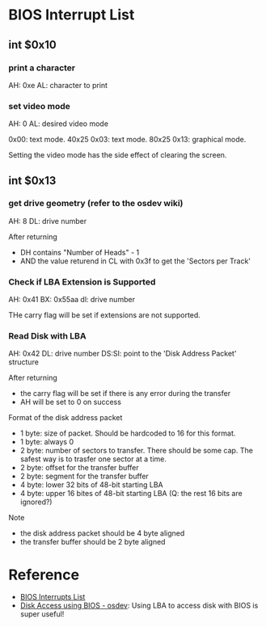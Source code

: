 # BIOS Interrupt List

## int $0x10
### print a character
AH: 0xe
AL: character to print

### set video mode
AH: 0
AL: desired video mode

0x00: text mode. 40x25
0x03: text mode. 80x25
0x13: graphical mode.

Setting the video mode has the side effect of clearing the screen.

## int $0x13
### get drive geometry (refer to the osdev wiki)
AH: 8
DL: drive number

After returning
- DH contains "Number of Heads" - 1
- AND the value returend in CL with 0x3f to get the 'Sectors per Track'

### Check if LBA Extension is Supported
AH: 0x41
BX: 0x55aa
dl: drive number

THe carry flag will be set if extensions are not supported.

### Read Disk with LBA
AH: 0x42
DL: drive number
DS:SI: point to the 'Disk Address Packet' structure

After returning
- the carry flag will be set if there is any error during the transfer
- AH will be set to 0 on success

Format of the disk address packet
- 1 byte: size of packet. Should be hardcoded to 16 for this format.
- 1 byte: always 0
- 2 byte: number of sectors to transfer. There should be some cap. The safest way is to trasfer one sector at a time.
- 2 byte: offset for the transfer buffer
- 2 byte: segment for the transfer buffer
- 4 byte: lower 32 bits of 48-bit starting LBA
- 4 byte: upper 16 bites of 48-bit starting LBA (Q: the rest 16 bits are ignored?)

Note
- the disk address packet should be 4 byte aligned
- the transfer buffer should be 2 byte aligned

# Reference
- [BIOS Interrupts List](http://www.ablmcc.edu.hk/~scy/CIT/8086_bios_and_dos_interrupts.htm)
- [Disk Access using BIOS - osdev](https://wiki.osdev.org/Disk_access_using_the_BIOS_(INT_13h)): Using LBA to access disk with BIOS is super useful!

